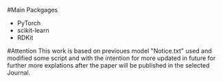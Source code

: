 #Main Packgages
- PyTorch
- scikit-learn
- RDKit


#Attention
This work is based on previoues model "Notice.txt"  used and modified some script and with the intention for more updated in future for further 
more explations after the paper will be published in the selected Journal.
















```
